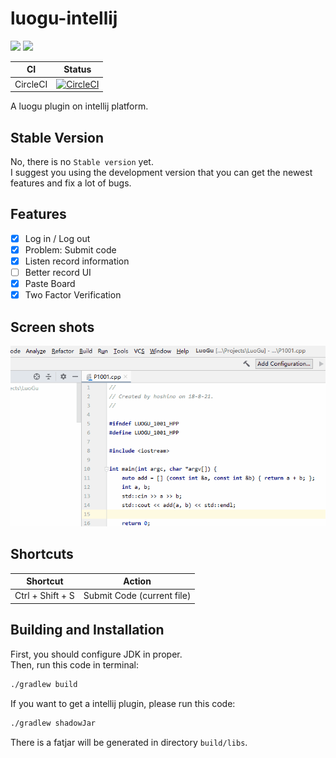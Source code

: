 # luogu-intellij

[![](https://img.shields.io/jetbrains/plugin/d/12846-luogu-intellij)](https://plugins.jetbrains.com/plugin/12846-luogu-intellij)
[![](https://img.shields.io/github/license/HoshinoTented/luogu-intellij)](LICENSE.md)

CI      | Status
--------|-------
CircleCI|[![CircleCI](https://circleci.com/gh/HoshinoTented/luogu-intellij.svg?style=svg)](https://circleci.com/gh/HoshinoTented/luogu-intellij)

A luogu plugin on intellij platform.  

## Stable Version
No, there is no `Stable version` yet.  
I suggest you using the development version that you can get the newest features and fix a lot of bugs. 

## Features
- [x] Log in / Log out
- [x] Problem: Submit code
- [x] Listen record information 
- [ ] Better record UI
- [x] Paste Board
- [x] Two Factor Verification

## Screen shots
![](screenshot/0.0.3-1.gif)

## Shortcuts
Shortcut             | Action
:-------------------:|:--------:
Ctrl + Shift + S     | Submit Code (current file) 

## Building and Installation
First, you should configure JDK in proper.  
Then, run this code in terminal:  

```bash
./gradlew build
```

If you want to get a intellij plugin, please run this code:  

```bash
./gradlew shadowJar
```

There is a fatjar will be generated in directory `build/libs`.  